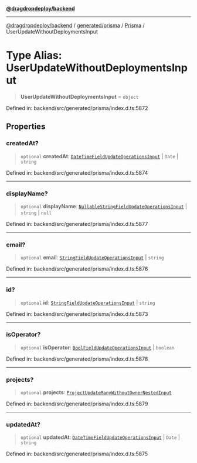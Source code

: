 [**@dragdropdeploy/backend**](../../../../../README.md)

***

[@dragdropdeploy/backend](../../../../../README.md) / [generated/prisma](../../../README.md) / [Prisma](../README.md) / UserUpdateWithoutDeploymentsInput

# Type Alias: UserUpdateWithoutDeploymentsInput

> **UserUpdateWithoutDeploymentsInput** = `object`

Defined in: backend/src/generated/prisma/index.d.ts:5872

## Properties

### createdAt?

> `optional` **createdAt**: [`DateTimeFieldUpdateOperationsInput`](DateTimeFieldUpdateOperationsInput.md) \| `Date` \| `string`

Defined in: backend/src/generated/prisma/index.d.ts:5874

***

### displayName?

> `optional` **displayName**: [`NullableStringFieldUpdateOperationsInput`](NullableStringFieldUpdateOperationsInput.md) \| `string` \| `null`

Defined in: backend/src/generated/prisma/index.d.ts:5877

***

### email?

> `optional` **email**: [`StringFieldUpdateOperationsInput`](StringFieldUpdateOperationsInput.md) \| `string`

Defined in: backend/src/generated/prisma/index.d.ts:5876

***

### id?

> `optional` **id**: [`StringFieldUpdateOperationsInput`](StringFieldUpdateOperationsInput.md) \| `string`

Defined in: backend/src/generated/prisma/index.d.ts:5873

***

### isOperator?

> `optional` **isOperator**: [`BoolFieldUpdateOperationsInput`](BoolFieldUpdateOperationsInput.md) \| `boolean`

Defined in: backend/src/generated/prisma/index.d.ts:5878

***

### projects?

> `optional` **projects**: [`ProjectUpdateManyWithoutOwnerNestedInput`](ProjectUpdateManyWithoutOwnerNestedInput.md)

Defined in: backend/src/generated/prisma/index.d.ts:5879

***

### updatedAt?

> `optional` **updatedAt**: [`DateTimeFieldUpdateOperationsInput`](DateTimeFieldUpdateOperationsInput.md) \| `Date` \| `string`

Defined in: backend/src/generated/prisma/index.d.ts:5875
